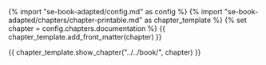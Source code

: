 <frontmatter>
{% import "se-book-adapted/config.md" as config %}
{% import "se-book-adapted/chapters/chapter-printable.md" as chapter_template %}
{% set chapter = config.chapters.documentation %}
{{ chapter_template.add_front_matter(chapter) }}
</frontmatter>

{{ chapter_template.show_chapter("../../book/", chapter) }}
